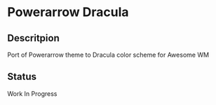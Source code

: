 # Powerarrow Dracula

## Descritpion
Port of Powerarrow theme to Dracula color scheme for Awesome WM

## Status
Work In Progress
